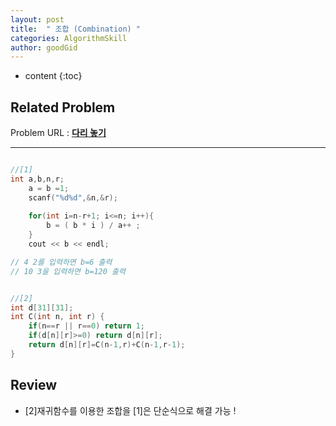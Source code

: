 ```yaml
---
layout: post
title:  " 조합 (Combination) "
categories: AlgorithmSkill
author: goodGid
---
```

* content
{:toc}



## Related Problem

Problem URL : **[다리 놓기](https://www.acmicpc.net/problem/1010)**






---

``` cpp

//[1]
int a,b,n,r;
    a = b =1;
    scanf("%d%d",&n,&r);
    
    for(int i=n-r+1; i<=n; i++){
        b = ( b * i ) / a++ ;
    }
    cout << b << endl;

// 4 2를 입력하면 b=6 출력 
// 10 3을 입력하면 b=120 출력 


//[2]
int d[31][31];
int C(int n, int r) {
    if(n==r || r==0) return 1;
    if(d[n][r]>=0) return d[n][r];
    return d[n][r]=C(n-1,r)+C(n-1,r-1);
}


```


## Review

* [2]재귀함수를 이용한 조합을 [1]은 단순식으로 해결 가능 !

